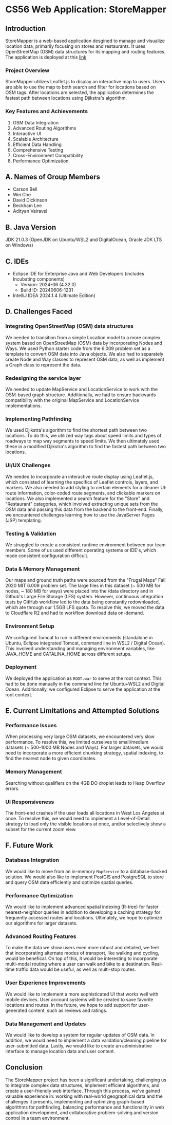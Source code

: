 # CS56 Web Application: StoreMapper

## Introduction
StoreMapper is a web-based application desgined to manage and visualize location data, primarily focusing on stores and restaurants. It uses OpenStreetMap (OSM) data structures for its mapping and routing features.
The application is deployed at this [link](http://64.23.180.16/)

### Project Overview
StoreMapper utilizes Leaflet.js to display an interactive map to users. Users are able to use the map to both search and filter for locations based on OSM tags. After locations are selected, the application determines the fastest path between locations using Djikstra's algorithm.

### Key Features and Achievements
1. OSM Data Integration
2. Advanced Routing Algorithms
3. Interactive UI
4. Scalable Architecture
5. Efficient Data Handling
6. Comprehensive Testing
7. Cross-Environment Compatibility
8. Performance Optimization

## A. Names of Group Members
* Carson Bell
* Wei Che
* David Dickinson
* Beckham Lee
* Adityan Vairavel

## B. Java Version
JDK 21.0.3 (OpenJDK on Ubuntu/WSL2 and DigitalOcean, Oracle JDK LTS on Windows)

## C. IDEs
* Eclipse IDE for Enterprise Java and Web Developers (includes Incubating components)
   * Version: 2024-06 (4.32.0)
   * Build ID: 20240606-1231
* IntelliJ IDEA 2024.1.4 (Ultimate Edition) 

## D. Challenges Faced
### Integrating OpenStreetMap (OSM) data structures
We needed to transition from a simple Location model to a more complex system based on OpenStreetMap (OSM) data by incorporating Nodes and Ways. We used Python starter code from the 6.009 problem set as a template to convert OSM data into Java objects. We also had to separately create Node and Way classes to represent OSM data, as well as implement a Graph class to represent the data.

### Redesigning the service layer
We needed to update MapService and LocationService to work with the OSM-based graph structure. Additionally, we had to ensure backwards compatibility with the original MapService and LocationService implementations.

### Implementing Pathfinding
We used Djikstra's algorithm to find the shortest path between two locations. To do this, we utilized way tags about speed limits and types of roadways to map way segments to speed limits. We then ultimately used these in a modified Djikstra's algorithm to find the fastest path between two locations.

### UI/UX Challenges
We needed to incorporate an interactive route display using Leaflet.js, which consisted of learning the specifics of Leaflet controls, layers, and markers. We also needed to add styling to certain elements for a cleaner UI: route information, color-coded route segments, and clickable markers on locations. We also implemented a search feature for the "Store" and "Restaurant" categories, which involved extracting unique sets from the OSM data and passing this data from the backend to the front-end. Finally, we encountered challenges learning how to use the JavaServer Pages (JSP) templating.

### Testing & Validation
We struggled to create a consistent runtime environment between our team members. Some of us used different operating systems or IDE's, which made consistent configuration difficult.

### Data & Memory Management
Our maps and ground truth paths were sourced from the "Frugal Maps" Fall 2020 MIT 6.009 problem set. The large files in this dataset (~ 500 MB for nodes, ~ 180 MB for ways) were placed into the /data directory and in Github's Large File Storage (LFS) system. However, continuous integration tests by GitHub workflow led to the data being constantly redownloaded, which ate through our 1.5GB LFS quota. To resolve this, we moved the data to Cloudflare R2 and had to workflow download data on-demand.

### Environment Setup
We configured Tomcat to run in different environments (standalone in Ubuntu, Eclipse integrated Tomcat, command line in WSL2 / Digital Ocean). This involved understanding and managing environment variables, like JAVA_HOME and CATALINA_HOME across different setups.

### Deployment
We deployed the application as ```ROOT.war``` to serve at the root context. This had to be done manually in the command line for Ubuntu+WSL2 and Digital Ocean. Additionally, we configured Eclipse to serve the application at the root context.

## E. Current Limitations and Attempted Solutions
### Performance Issues
When processing very large OSM datasets, we encountered very slow performance. To resolve this, we limited ourselves to small/medium datasets (~ 500-1000 MB Nodes and Ways). For larger datasets, we would need to incorporate a more efficient chunking strategy, spatial indexing, to find the nearest node to given coordinates.
### Memory Management
Searching without qualifiers on the 4GB DO droplet leads to Heap Overflow errors.
### UI Responsiveness
The front-end crashes if the user loads all locations in West Los Angeles at once. To resolve this, we would need to implement a Level-of-Detail strategy to load only the visible locations at once, and/or selectively show a subset for the current zoom view.

## F. Future Work
### Database Integration
We would like to move from an in-memory ```MapService``` to a database-backed solution. We would also like to implement PostGIS and PostgreSQL to store and query OSM data efficiently and optimize spatial queries. 
### Performance Optimization
We would like to implement advanced spatial indexing (R-tree) for faster nearest-neighbor queries in addition to developing a caching strategy for frequently accessed routes and locations. Ultimately, we hope to optimize our algorithms for larger datasets.
### Advanced Routing Features
To make the data we show users even more robust and detailed, we feel that incorporating alternate modes of transport, like walking and cycling, would be benefical. On top of this, it would be interesting to incorporate multi-modal routing where a user can walk and bike to a destination. Real-time traffic data would be useful, as well as multi-stop routes.
### User Experience Improvements
We would like to implement a more sophisticated UI that works well with mobile devices. User account systems will be created to save favorite locations and routes. In the future, we hope to add support for user-generated content, such as reviews and ratings.
### Data Management and Updates
We would like to develop a system for regular updates of OSM data. In addition, we would need to implement a data validation/cleaning pipeline for user-submitted data. Lastly, we would like to create an administrative interface to manage location data and user content.
## Conclusion
The StoreMapper project has been a significant undertaking, challenging us to integrate complex data structures, implement efficient algorithms, and create a user-friendly web interface. Through this process, we've gained valuable experience in: working with real-world geographical data and the challenges it presents, implementing and optimizing graph-based algorithms for pathfinding, balancing performance and functionality in web application development, and collaborative problem-solving and version control in a team environment.
